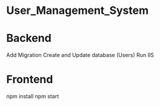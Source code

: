 # User_Management_System

# Backend

Add Migration
Create and Update database (Users)
Run IIS

# Frontend

npm install
npm start
